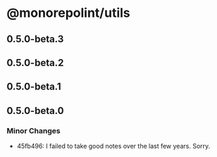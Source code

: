 # @monorepolint/utils

## 0.5.0-beta.3

## 0.5.0-beta.2

## 0.5.0-beta.1

## 0.5.0-beta.0

### Minor Changes

- 45fb496: I failed to take good notes over the last few years. Sorry.
